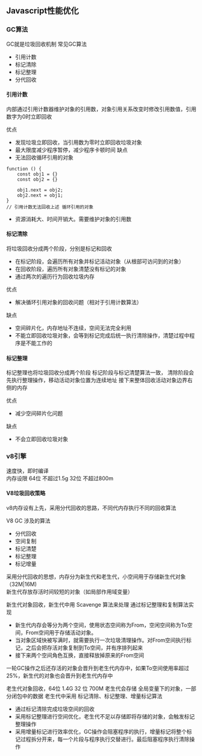 ## Javascript性能优化

### GC算法

GC就是垃圾回收机制
常见GC算法
- 引用计数
- 标记清除
- 标记整理
- 分代回收

#### 引用计数

内部通过引用计数器维护对象的引用数，对象引用关系改变时修改引用数值，引用数字为0时立即回收

优点 
- 发现垃圾立即回收，当引用数为零时立即回收垃圾对象
- 最大限度减少程序暂停，减少程序卡顿时间
缺点
- 无法回收循环引用的对象
```
function () {
    const obj1 = {}
    const obj2 = {}
    
    obj1.next = obj2;
    obj2.next = obj1;
}
// 引用计数无法回收上述 循环引用的对象
```
- 资源消耗大、时间开销大。需要维护对象的引用数

#### 标记清除

将垃圾回收分成两个阶段，分别是标记和回收  
- 在标记阶段，会遍历所有对象并标记活动对象（从根部可访问到的对象）
- 在回收阶段，遍历所有对象清楚没有标记的对象
- 通过两次的遍历行为回收垃圾内存

优点
- 解决循环引用对象的回收问题（相对于引用计数算法）

缺点
- 空间碎片化，内存地址不连续，空间无法完全利用
- 不能立即回收垃圾对象，会等到标记完成后统一执行清除操作，清楚过程中程序是不能工作的

#### 标记整理

标记整理也将垃圾回收分成两个阶段
标记阶段与标记清楚算法一致，
清除阶段会先执行整理操作，移动活动对象位置为连续地址
接下来整体回收活动对象边界右侧的内存

优点
- 减少空间碎片化问题

缺点
- 不会立即回收垃圾对象

### v8引擎
 速度快，即时编译  
内存设限 64位 不超过1.5g 32位 不超过800m

#### V8垃圾回收策略

v8内存设有上先，采用分代回收的思路，不同代内存执行不同的回收算法

V8  GC 涉及的算法
- 分代回收
- 空间复制
- 标记清楚
- 标记整理
- 标记增量

采用分代回收的思想，内存分为新生代和老生代，小空间用于存储新生代对象（32M|16M)  
新生代存放存活时间较短的对象（如局部作用域变量）

新生代对象回收，新生代中用 Scavenge 算法来处理
通过标记整理和复制算法实现
- 新生代内存会等分为两个空间，使用状态空间称为From，空闲空间称为To空间，From空间用于存储活动对象。
- 当对象区域快被写满时，就需要执行一次垃圾清理操作。对From空间执行标记，之后会把存活对象复制到To空间，并有序排列起来
- 接下来两个空间角色互换，直接释放掉原来的From空间

一轮GC操作之后还存活的对象会晋升到老生代内存中，如果To空间使用率超过25%，新生代的对象也会晋升到老生代内存中

老生代对象回收，64位 1.4G 32 位 700M
老生代会存储 全局变量下的对象，一部分闭包中的数据
老生代中采用 标记清除、标记整理、增量标记算法
- 通过标记清除完成垃圾空间的回收
- 采用标记整理进行空间优化，老生代不足以存储即将存储的对象，会触发标记整理操作
- 采用增量标记进行效率优化，GC操作会阻塞程序的执行，增量标记将整个标记过程拆分开来，每一个片段与程序执行交替进行。最后阻塞程序执行清除操作





